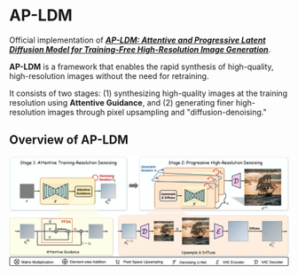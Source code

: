 # AP-LDM
Official implementation of [***AP-LDM: Attentive and Progressive Latent Diffusion Model for Training-Free High-Resolution Image Generation***](https://arxiv.org/abs/2410.06055v1).

**AP-LDM** is a framework that enables the rapid synthesis of high-quality, high-resolution images without the need for retraining.

It consists of two stages: (1) synthesizing high-quality images at the training resolution using **Attentive Guidance**, and (2) generating finer high-resolution images through pixel upsampling and "diffusion-denoising."

## Overview of AP-LDM
![image](fig/AP-LDM.png) 
